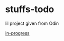 # stuffs-todo
lil project given from Odin

<a href="https://stuffs-todo.netlify.app/"> in-progress </a>
